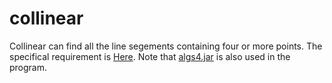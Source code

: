 # collinear

Collinear can find all the line segements containing four or more points. The specifical requirement is [Here](https://coursera.cs.princeton.edu/algs4/assignments/collinear/specification.php). Note that [algs4.jar](../) is also used in the program.
